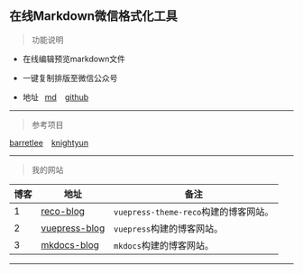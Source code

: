 ## 在线Markdown微信格式化工具


> 功能说明 

- 在线编辑预览markdown文件

- 一键复制排版至微信公众号

- 地址 &ensp;[md]( https://scott180.github.io/tool ) &ensp; [github]( https://github.com/scott180/xushufa-tool )


---



> 参考项目

[barretlee]( https://github.com/barretlee/online-markdown ) &ensp;  [knightyun]( https://github.com/knightyun/markdown-to-richtext )

---



> 我的网站


| 博客   | 地址        |  备注          |
| -----  | ----------- |  ------------- |
| 1      | [reco-blog]( https://scott180.github.io/vuepress-blog )      | `vuepress-theme-reco`构建的博客网站。|
| 2      | [vuepress-blog]( https://scott180.github.io/vuepress-blog )  | `vuepress`构建的博客网站。           |
| 3      | [mkdocs-blog]( https://xuyq123.gitlab.io/mkdocs-blog )   	| `mkdocs`构建的博客网站。             |

---
